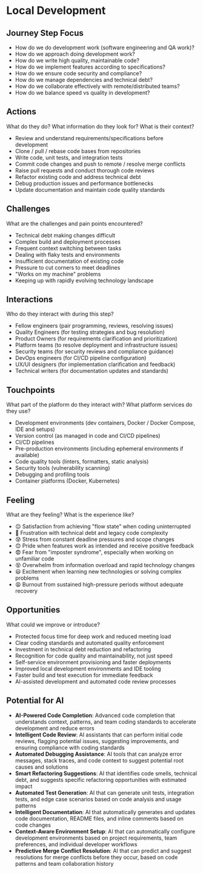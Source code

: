 # Local Development

## Journey Step Focus

* How do we do development work (software engineering and QA work)?
* How do we approach doing development work?
* How do we write high quality, maintainable code?
* How do we implement features according to specifications?
* How do we ensure code security and compliance?
* How do we manage dependencies and technical debt?
* How do we collaborate effectively with remote/distributed teams?
* How do we balance speed vs quality in development?

## Actions

What do they do? What information do they look for? What is their context?

* Review and understand requirements/specifications before development
* Clone / pull / rebase code bases from repositories
* Write code, unit tests, and integration tests
* Commit code changes and push to remote / resolve merge conflicts
* Raise pull requests and conduct thorough code reviews
* Refactor existing code and address technical debt
* Debug production issues and performance bottlenecks
* Update documentation and maintain code quality standards

## Challenges

What are the challenges and pain points encountered?

* Technical debt making changes difficult
* Complex build and deployment processes
* Frequent context switching between tasks
* Dealing with flaky tests and environments
* Insufficient documentation of existing code
* Pressure to cut corners to meet deadlines
* "Works on my machine" problems
* Keeping up with rapidly evolving technology landscape 

## Interactions

Who do they interact with during this step?

* Fellow engineers (pair programming, reviews, resolving issues)
* Quality Engineers (for testing strategies and bug resolution)
* Product Owners (for requirements clarification and prioritization)
* Platform teams (to resolve deployment and infrastructure issues)
* Security teams (for security reviews and compliance guidance)
* DevOps engineers (for CI/CD pipeline configuration)
* UX/UI designers (for implementation clarification and feedback)
* Technical writers (for documentation updates and standards)

## Touchpoints

What part of the platform do they interact with? What platform services do they use?

* Development environments (dev containers, Docker / Docker Compose, IDE and setups)
* Version control (as managed in code and CI/CD pipelines)
* CI/CD pipelines
* Pre-production environments (including ephemeral environments if available)
* Code quality tools (linters, formatters, static analysis)
* Security tools (vulnerability scanning)
* Debugging and profiling tools
* Container platforms (Docker, Kubernetes)

## Feeling

What are they feeling? What is the experience like?

* 😌 Satisfaction from achieving "flow state" when coding uninterrupted
* 😤 Frustration with technical debt and legacy code complexity
* 😰 Stress from constant deadline pressures and scope changes
* 😊 Pride when features work as intended and receive positive feedback
* 😨 Fear from "imposter syndrome", especially when working on unfamiliar code
* 😵 Overwhelm from information overload and rapid technology changes
* 😃 Excitement when learning new technologies or solving complex problems
* 😩 Burnout from sustained high-pressure periods without adequate recovery

## Opportunities

What could we improve or introduce?

* Protected focus time for deep work and reduced meeting load
* Clear coding standards and automated quality enforcement
* Investment in technical debt reduction and refactoring
* Recognition for code quality and maintainability, not just speed
* Self-service environment provisioning and faster deployments
* Improved local development environments and IDE tooling
* Faster build and test execution for immediate feedback
* AI-assisted development and automated code review processes 

## Potential for AI

* **AI-Powered Code Completion**: Advanced code completion that understands context, patterns, and team coding standards to accelerate development and reduce errors
* **Intelligent Code Review**: AI assistants that can perform initial code reviews, flagging potential issues, suggesting improvements, and ensuring compliance with coding standards
* **Automated Debugging Assistance**: AI tools that can analyze error messages, stack traces, and code context to suggest potential root causes and solutions
* **Smart Refactoring Suggestions**: AI that identifies code smells, technical debt, and suggests specific refactoring opportunities with estimated impact
* **Automated Test Generation**: AI that can generate unit tests, integration tests, and edge case scenarios based on code analysis and usage patterns
* **Intelligent Documentation**: AI that automatically generates and updates code documentation, README files, and inline comments based on code changes
* **Context-Aware Environment Setup**: AI that can automatically configure development environments based on project requirements, team preferences, and individual developer workflows
* **Predictive Merge Conflict Resolution**: AI that can predict and suggest resolutions for merge conflicts before they occur, based on code patterns and team collaboration history 
